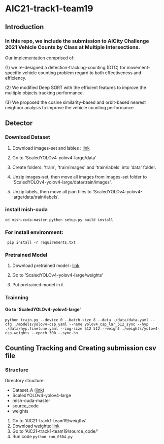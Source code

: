 # AIC21-track1-team19
## Introduction
### In this repo, we include the submission to AICity Challenge 2021 Vehicle Counts by Class at Multiple Intersections.

Our implementation comprised of:


(1) we re-designed a detection-tracking-counting (DTC) for movement-specific vehicle counting problem
regard to both effectiveness and efficiency.

(2) We modified Deep SORT with the efficient features to improve
the multiple objects tracking performance. 

(3) We proposed
the cosine similarity-based and orbit-based nearest
neighbor analysis to improve the vehicle counting
performance.
## Detector
### Download Dataset
1. Download images-set and lables : [link](https://drive.google.com/drive/folders/1x1bOvHdKnekuH2_-WPkXwaefIAbZFs6y?usp=sharing)

2. Go to 'ScaledYOLOv4-yolov4-large/data'

3. Create folders: 'train', 'train/images' and 'train/labels' into 'data' folder.

4. Unzip images-set, then move all images from images-set folder to 'ScaledYOLOv4-yolov4-large/data/train/images'.

5. Unzip labels, then move all json files to 'ScaledYOLOv4-yolov4-large/data/train/labels'.
### install mish-cuda
`
cd mish-cuda-master
python setup.py build install
`
### For install environment:
`
pip install -r requirements.txt`
### Pretrained Model
1. Download pretrained model : [link](https://drive.google.com/drive/folders/1FIIbxfv7gmS4bl33jlQiBOc8tC6LJBjM?usp=sharing)

2. Go to 'ScaledYOLOv4-yolov4-large/weights'

3. Put pretrained model in it

### Trainning
#### Go to 'ScaledYOLOv4-yolov4-large'
` python train.py --device 0 --batch-size 8 --data ./data/data.yaml --cfg ./models/yolov4-csp.yaml --name yolov4_csp_lar_512_sync --hyp ./data/hyp.finetune.yaml --img-size 512 512 --weight ./weights/yolov4-csp.weights --epoch 300 --sync-bn
`
## Counting Tracking and Creating submission csv file
### Structure
Directory structure:

* Dataset_A ([link](https://drive.google.com/drive/folders/1Q6s3YL0KQ2nnFM1Es8RvEAQcdfYEs_zf?usp=sharing))
* ScaledYOLOv4-yolov4-large
* mish-cuda-master
* source_code
* weights

1. Go to 'AIC21-track1-team19/weigths'
2. Download weights: [link](https://drive.google.com/file/d/18ZbLNb1DfjJ42WGwQGMwRAfAJgOqqKm4/view?usp=sharing)
3. Go to 'AIC21-track1-team19/source_code/'
4. Run code
` python run_0304.py `
